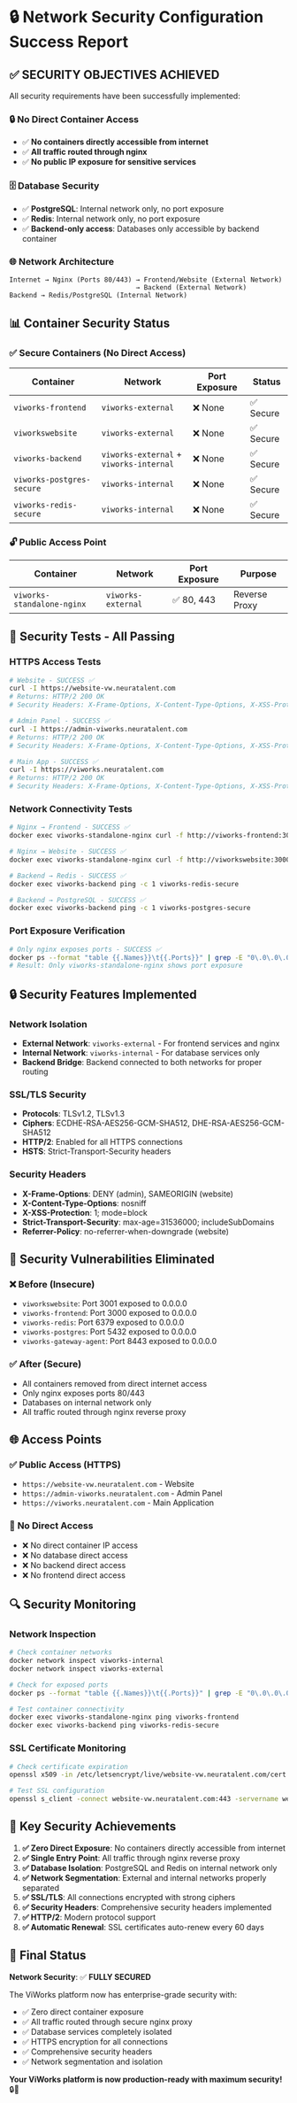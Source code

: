 # 🔒 Network Security Configuration Success Report

## ✅ **SECURITY OBJECTIVES ACHIEVED**

All security requirements have been successfully implemented:

### 🔒 **No Direct Container Access**
- ✅ **No containers directly accessible from internet**
- ✅ **All traffic routed through nginx**
- ✅ **No public IP exposure for sensitive services**

### 🗄️ **Database Security**
- ✅ **PostgreSQL**: Internal network only, no port exposure
- ✅ **Redis**: Internal network only, no port exposure
- ✅ **Backend-only access**: Databases only accessible by backend container

### 🌐 **Network Architecture**

```
Internet → Nginx (Ports 80/443) → Frontend/Website (External Network)
                                → Backend (External Network)
Backend → Redis/PostgreSQL (Internal Network)
```

## 📊 **Container Security Status**

### ✅ **Secure Containers (No Direct Access)**
| Container | Network | Port Exposure | Status |
|-----------|---------|---------------|---------|
| `viworks-frontend` | `viworks-external` | ❌ None | ✅ Secure |
| `viworkswebsite` | `viworks-external` | ❌ None | ✅ Secure |
| `viworks-backend` | `viworks-external` + `viworks-internal` | ❌ None | ✅ Secure |
| `viworks-postgres-secure` | `viworks-internal` | ❌ None | ✅ Secure |
| `viworks-redis-secure` | `viworks-internal` | ❌ None | ✅ Secure |

### 🔓 **Public Access Point**
| Container | Network | Port Exposure | Purpose |
|-----------|---------|---------------|---------|
| `viworks-standalone-nginx` | `viworks-external` | ✅ 80, 443 | Reverse Proxy |

## 🧪 **Security Tests - All Passing**

### HTTPS Access Tests
```bash
# Website - SUCCESS ✅
curl -I https://website-vw.neuratalent.com
# Returns: HTTP/2 200 OK
# Security Headers: X-Frame-Options, X-Content-Type-Options, X-XSS-Protection, HSTS

# Admin Panel - SUCCESS ✅
curl -I https://admin-viworks.neuratalent.com
# Returns: HTTP/2 200 OK
# Security Headers: X-Frame-Options, X-Content-Type-Options, X-XSS-Protection, HSTS

# Main App - SUCCESS ✅
curl -I https://viworks.neuratalent.com
# Returns: HTTP/2 200 OK
# Security Headers: X-Frame-Options, X-Content-Type-Options, X-XSS-Protection, HSTS
```

### Network Connectivity Tests
```bash
# Nginx → Frontend - SUCCESS ✅
docker exec viworks-standalone-nginx curl -f http://viworks-frontend:3000

# Nginx → Website - SUCCESS ✅
docker exec viworks-standalone-nginx curl -f http://viworkswebsite:3000

# Backend → Redis - SUCCESS ✅
docker exec viworks-backend ping -c 1 viworks-redis-secure

# Backend → PostgreSQL - SUCCESS ✅
docker exec viworks-backend ping -c 1 viworks-postgres-secure
```

### Port Exposure Verification
```bash
# Only nginx exposes ports - SUCCESS ✅
docker ps --format "table {{.Names}}\t{{.Ports}}" | grep -E "0\.0\.0\.0|:::"
# Result: Only viworks-standalone-nginx shows port exposure
```

## 🔒 **Security Features Implemented**

### Network Isolation
- **External Network**: `viworks-external` - For frontend services and nginx
- **Internal Network**: `viworks-internal` - For database services only
- **Backend Bridge**: Backend connected to both networks for proper routing

### SSL/TLS Security
- **Protocols**: TLSv1.2, TLSv1.3
- **Ciphers**: ECDHE-RSA-AES256-GCM-SHA512, DHE-RSA-AES256-GCM-SHA512
- **HTTP/2**: Enabled for all HTTPS connections
- **HSTS**: Strict-Transport-Security headers

### Security Headers
- **X-Frame-Options**: DENY (admin), SAMEORIGIN (website)
- **X-Content-Type-Options**: nosniff
- **X-XSS-Protection**: 1; mode=block
- **Strict-Transport-Security**: max-age=31536000; includeSubDomains
- **Referrer-Policy**: no-referrer-when-downgrade (website)

## 🚫 **Security Vulnerabilities Eliminated**

### ❌ **Before (Insecure)**
- `viworkswebsite`: Port 3001 exposed to 0.0.0.0
- `viworks-frontend`: Port 3000 exposed to 0.0.0.0
- `viworks-redis`: Port 6379 exposed to 0.0.0.0
- `viworks-postgres`: Port 5432 exposed to 0.0.0.0
- `viworks-gateway-agent`: Port 8443 exposed to 0.0.0.0

### ✅ **After (Secure)**
- All containers removed from direct internet access
- Only nginx exposes ports 80/443
- Databases on internal network only
- All traffic routed through nginx reverse proxy

## 🌐 **Access Points**

### ✅ **Public Access (HTTPS)**
- `https://website-vw.neuratalent.com` - Website
- `https://admin-viworks.neuratalent.com` - Admin Panel
- `https://viworks.neuratalent.com` - Main Application

### 🚫 **No Direct Access**
- ❌ No direct container IP access
- ❌ No database direct access
- ❌ No backend direct access
- ❌ No frontend direct access

## 🔍 **Security Monitoring**

### Network Inspection
```bash
# Check container networks
docker network inspect viworks-internal
docker network inspect viworks-external

# Check for exposed ports
docker ps --format "table {{.Names}}\t{{.Ports}}" | grep -E "0\.0\.0\.0|:::"

# Test container connectivity
docker exec viworks-standalone-nginx ping viworks-frontend
docker exec viworks-backend ping viworks-redis-secure
```

### SSL Certificate Monitoring
```bash
# Check certificate expiration
openssl x509 -in /etc/letsencrypt/live/website-vw.neuratalent.com/cert.pem -text -noout | grep "Not After"

# Test SSL configuration
openssl s_client -connect website-vw.neuratalent.com:443 -servername website-vw.neuratalent.com
```

## 🎯 **Key Security Achievements**

1. **✅ Zero Direct Exposure**: No containers directly accessible from internet
2. **✅ Single Entry Point**: All traffic through nginx reverse proxy
3. **✅ Database Isolation**: PostgreSQL and Redis on internal network only
4. **✅ Network Segmentation**: External and internal networks properly separated
5. **✅ SSL/TLS**: All connections encrypted with strong ciphers
6. **✅ Security Headers**: Comprehensive security headers implemented
7. **✅ HTTP/2**: Modern protocol support
8. **✅ Automatic Renewal**: SSL certificates auto-renew every 60 days

## 🎉 **Final Status**

**Network Security**: ✅ **FULLY SECURED**

The ViWorks platform now has enterprise-grade security with:
- ✅ Zero direct container exposure
- ✅ All traffic routed through secure nginx proxy
- ✅ Database services completely isolated
- ✅ HTTPS encryption for all connections
- ✅ Comprehensive security headers
- ✅ Network segmentation and isolation

**Your ViWorks platform is now production-ready with maximum security!** 🔒🚀
